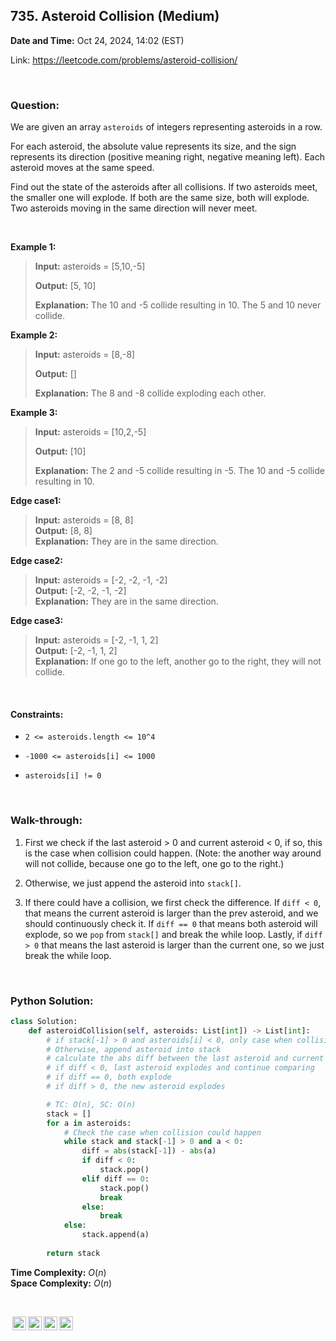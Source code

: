 ## 735. Asteroid Collision (Medium)
**Date and Time:** Oct 24, 2024, 14:02 (EST)

Link: https://leetcode.com/problems/asteroid-collision/

<br>

### Question:
We are given an array `asteroids` of integers representing asteroids in a row.

For each asteroid, the absolute value represents its size, and the sign represents its direction (positive meaning right, negative meaning left). Each asteroid moves at the same speed.

Find out the state of the asteroids after all collisions. If two asteroids meet, the smaller one will explode. If both are the same size, both will explode. Two asteroids moving in the same direction will never meet.

<br>

**Example 1:**
> **Input:** asteroids = [5,10,-5]
> 
> **Output:** [5, 10]
>
> **Explanation:** The 10 and -5 collide resulting in 10. The 5 and 10 never collide.

**Example 2:**
> **Input:** asteroids = [8,-8]
> 
> **Output:** []
>
> **Explanation:** The 8 and -8 collide exploding each other.

**Example 3:**
> **Input:** asteroids = [10,2,-5]
> 
> **Output:** [10]
>
> **Explanation:** The 2 and -5 collide resulting in -5. The 10 and -5 collide resulting in 10.

**Edge case1:**
> **Input:** asteroids = [8, 8] <br>
> **Output:** [8, 8] <br>
> **Explanation:** They are in the same direction.

**Edge case2:**
> **Input:** asteroids = [-2, -2, -1, -2] <br>
> **Output:** [-2, -2, -1, -2] <br>
> **Explanation:** They are in the same direction.

**Edge case3:**
> **Input:** asteroids = [-2, -1, 1, 2] <br>
> **Output:** [-2, -1, 1, 2] <br>
> **Explanation:** If one go to the left, another go to the right, they will not collide.

<br>

#### Constraints:
* `2 <= asteroids.length <= 10^4`

* `-1000 <= asteroids[i] <= 1000`

* `asteroids[i] != 0`

<br>

### Walk-through: 
1. First we check if the last asteroid > 0 and current asteroid < 0, if so, this is the case when collision could happen. (Note: the another way around will not collide, because one go to the left, one go to the right.)

2. Otherwise, we just append the asteroid into `stack[]`.

3. If there could have a collision, we first check the difference. If `diff < 0`, that means the current asteroid is larger than the prev asteroid, and we should continuously check it. If `diff == 0` that means both asteroid will explode, so we `pop` from `stack[]` and break the while loop. Lastly, if `diff > 0` that means the last asteroid is larger than the current one, so we just break the while loop.

<br>

### Python Solution:
```python
class Solution:
    def asteroidCollision(self, asteroids: List[int]) -> List[int]:
        # if stack[-1] > 0 and asteroids[i] < 0, only case when collision could happen
        # Otherwise, append asteroid into stack
        # calculate the abs diff between the last asteroid and current asteroid
        # if diff < 0, last asteroid explodes and continue comparing
        # if diff == 0, both explode
        # if diff > 0, the new asteroid explodes

        # TC: O(n), SC: O(n)
        stack = []
        for a in asteroids:
            # Check the case when collision could happen
            while stack and stack[-1] > 0 and a < 0:
                diff = abs(stack[-1]) - abs(a)
                if diff < 0:
                    stack.pop()
                elif diff == 0:
                    stack.pop()
                    break
                else:
                    break
            else:
                stack.append(a)
        
        return stack
```
**Time Complexity:** $O(n)$ <br>
**Space Complexity:** $O(n)$

<br>

<img style="height:22px!important;margin-left:3px;vertical-align:text-bottom;" src="https://mirrors.creativecommons.org/presskit/icons/cc.svg?ref=chooser-v1" alt="CC BY-NC-SA" title="CC BY-NC-SA"><img style="height:22px!important;margin-left:3px;vertical-align:text-bottom;" src="https://mirrors.creativecommons.org/presskit/icons/by.svg?ref=chooser-v1" alt="BY: credit must be given to the creator" title="BY: credit must be given to the creator"><img style="height:22px!important;margin-left:3px;vertical-align:text-bottom;" src="https://mirrors.creativecommons.org/presskit/icons/nc.svg?ref=chooser-v1" alt="NC: Only noncommercial uses of the work are permitted" title="NC: Only noncommercial uses of the work are permitted"><img style="height:22px!important;margin-left:3px;vertical-align:text-bottom;" src="https://mirrors.creativecommons.org/presskit/icons/sa.svg?ref=chooser-v1" alt="SA: Adaptations must be shared under the same terms" title="SA: Adaptations must be shared under the same terms">
